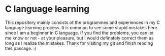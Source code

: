 # C language learning
This repository mainly consists of the programmes and experiences in my C language learning process. 
It is common to see some stupid mistakes here since I am a beginner in C language. 
If you find the problems, you can let me know or not - at your pleasure, but I would definately correct them as long as I realize the mistakes. 
Thanx for visiting my git and finish reading this passage. :)

